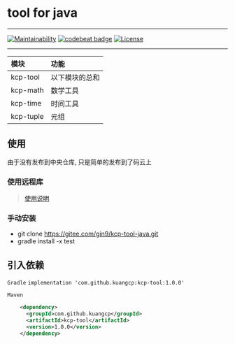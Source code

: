 # tool for java
*******************
[![Maintainability](https://api.codeclimate.com/v1/badges/86a89f04514045c8246d/maintainability)](https://codeclimate.com/github/Kuangcp/kcp-tool-java/maintainability)
[![codebeat badge](https://codebeat.co/badges/9a4f8f3c-8edb-41ed-b43a-2fe6d18c3c11)](https://codebeat.co/projects/github-com-kuangcp-kcp-tool-java-master)
[![License](https://img.shields.io/badge/license-Apache%20License%202.0-brightgreen.svg)](LICENSE)

***************

| 模块 | 功能 |
|:----|:----|
| kcp-tool  | 以下模块的总和 |
| kcp-math  | 数学工具      |
| kcp-time  | 时间工具      |
| kcp-tuple | 元组         |

## 使用
由于没有发布到中央仓库, 只是简单的发布到了码云上

### 使用远程库
> [使用说明](https://gitee.com/gin9/MavenRepos)

### 手动安装
- git clone https://gitee.com/gin9/kcp-tool-java.git
- gradle install -x test

## 引入依赖
`Gradle`
`implementation 'com.github.kuangcp:kcp-tool:1.0.0'`

`Maven`
```xml
    <dependency>
      <groupId>com.github.kuangcp</groupId>
      <artifactId>kcp-tool</artifactId>
      <version>1.0.0</version>
    </dependency>
```
